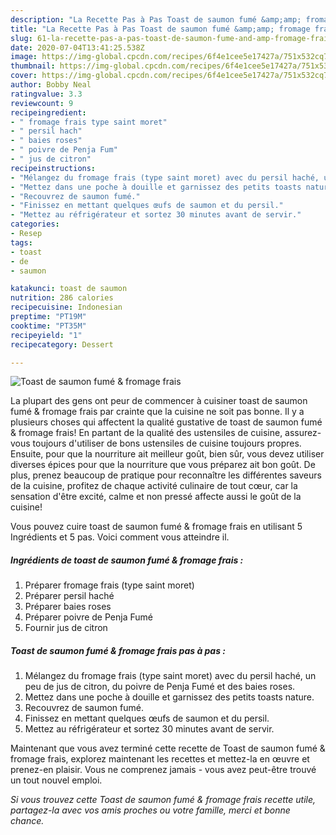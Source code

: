 ```yaml
---
description: "La Recette Pas à Pas Toast de saumon fumé &amp;amp; fromage frais"
title: "La Recette Pas à Pas Toast de saumon fumé &amp;amp; fromage frais"
slug: 61-la-recette-pas-a-pas-toast-de-saumon-fume-and-amp-fromage-frais
date: 2020-07-04T13:41:25.538Z
image: https://img-global.cpcdn.com/recipes/6f4e1cee5e17427a/751x532cq70/toast-de-saumon-fume-fromage-frais-photo-principale-de-la-recette.jpg
thumbnail: https://img-global.cpcdn.com/recipes/6f4e1cee5e17427a/751x532cq70/toast-de-saumon-fume-fromage-frais-photo-principale-de-la-recette.jpg
cover: https://img-global.cpcdn.com/recipes/6f4e1cee5e17427a/751x532cq70/toast-de-saumon-fume-fromage-frais-photo-principale-de-la-recette.jpg
author: Bobby Neal
ratingvalue: 3.3
reviewcount: 9
recipeingredient:
- " fromage frais type saint moret"
- " persil hach"
- " baies roses"
- " poivre de Penja Fum"
- " jus de citron"
recipeinstructions:
- "Mélangez du fromage frais (type saint moret) avec du persil haché, un peu de jus de citron, du poivre de Penja Fumé et des baies roses."
- "Mettez dans une poche à douille et garnissez des petits toasts nature."
- "Recouvrez de saumon fumé."
- "Finissez en mettant quelques œufs de saumon et du persil."
- "Mettez au réfrigérateur et sortez 30 minutes avant de servir."
categories:
- Resep
tags:
- toast
- de
- saumon

katakunci: toast de saumon 
nutrition: 286 calories
recipecuisine: Indonesian
preptime: "PT19M"
cooktime: "PT35M"
recipeyield: "1"
recipecategory: Dessert

---
```



![Toast de saumon fumé &amp; fromage frais](https://img-global.cpcdn.com/recipes/6f4e1cee5e17427a/751x532cq70/toast-de-saumon-fume-fromage-frais-photo-principale-de-la-recette.jpg)

La plupart des gens ont peur de commencer à cuisiner toast de saumon fumé &amp; fromage frais par crainte que la cuisine ne soit pas bonne. Il y a plusieurs choses qui affectent la qualité gustative de toast de saumon fumé &amp; fromage frais! En partant de la qualité des ustensiles de cuisine, assurez-vous toujours d'utiliser de bons ustensiles de cuisine toujours propres. Ensuite, pour que la nourriture ait meilleur goût, bien sûr, vous devez utiliser diverses épices pour que la nourriture que vous préparez ait bon goût. De plus, prenez beaucoup de pratique pour reconnaître les différentes saveurs de la cuisine, profitez de chaque activité culinaire de tout cœur, car la sensation d'être excité, calme et non pressé affecte aussi le goût de la cuisine!

<!--inarticleads1-->

Vous pouvez cuire toast de saumon fumé &amp; fromage frais en utilisant 5 Ingrédients et 5 pas. Voici comment vous atteindre il.

##### Ingrédients de toast de saumon fumé &amp; fromage frais :

1. Préparer  fromage frais (type saint moret)
1. Préparer  persil haché
1. Préparer  baies roses
1. Préparer  poivre de Penja Fumé
1. Fournir  jus de citron




<!--inarticleads2-->

##### Toast de saumon fumé &amp; fromage frais pas à pas :

1. Mélangez du fromage frais (type saint moret) avec du persil haché, un peu de jus de citron, du poivre de Penja Fumé et des baies roses.
1. Mettez dans une poche à douille et garnissez des petits toasts nature.
1. Recouvrez de saumon fumé.
1. Finissez en mettant quelques œufs de saumon et du persil.
1. Mettez au réfrigérateur et sortez 30 minutes avant de servir.




<!--inarticleads1-->

<p>
Maintenant que vous avez terminé cette recette de Toast de saumon fumé &amp; fromage frais, explorez maintenant les recettes et mettez-la en œuvre et prenez-en plaisir. Vous ne comprenez jamais - vous avez peut-être trouvé un tout nouvel emploi.
</p>

<p>
<i>Si vous trouvez cette Toast de saumon fumé &amp; fromage frais recette utile, partagez-la avec vos amis proches ou votre famille, merci et bonne chance.</i>
</p>
